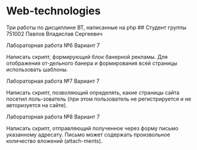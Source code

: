 # Web-technologies
Три работы по дисциплине ВТ, написанные на php ## Студент группы 751002 Павлов Владислав Сергеевич

Лабораторная работа №6
Вариант 7

Написать скрипт, формирующий блок банерной рекламы. Для отображения от-дельного банера и формирования всей страницы использовать шаблоны.

Лабораторная работа №7
Вариант 7

Написать скрипт, позволяющий определять, какие страницы сайта посетил поль-зователь (при этом пользователь не регистрируется и не авторизуется на сайте).

Лабораторная работа №8
Вариант 7

Написать скрипт, отправляющий полученное через форму письмо указанному адресату. Письмо может содержать произвольное количество вложений (attach-ments).
